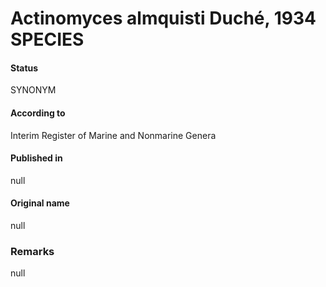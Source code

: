 # Actinomyces almquisti Duché, 1934 SPECIES

#### Status
SYNONYM

#### According to
Interim Register of Marine and Nonmarine Genera

#### Published in
null

#### Original name
null

### Remarks
null